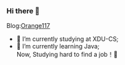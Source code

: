 ### Hi there 👋

<!--
**Orange117/Orange117** is a ✨ _special_ ✨ repository because its `README.md` (this file) appears on your GitHub profile.

Here are some ideas to get you started:

- 🔭 I’m currently studying at XDU-CS;
- 🌱 I’m currently learning Java;
- 👯 I’m looking to collaborate on ...
- 🤔 I’m looking for help with ...
- 💬 Ask me about ...
- 📫 How to reach me: ...
- 😄 Pronouns: ...
- ⚡ Fun fact: ...
-->
Blog:[Orange117](https://orange117.github.io/)
- 🔭 I’m currently studying at XDU-CS;
- 🌱 I’m currently learning Java;  
Now, Studying hard to find a job！💬
